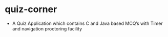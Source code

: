 # quiz-corner

- A Quiz Application which contains C and Java based MCQ’s with Timer and navigation proctoring facility
